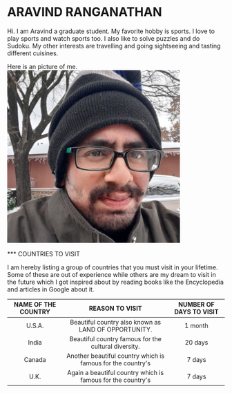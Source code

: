 # ARAVIND RANGANATHAN

Hi. I am Aravind a graduate student. My favorite hobby is sports. I love to play sports and watch sports too. I also like to solve puzzles and do Sudoku. My other interests are travelling and going sightseeing and tasting different cuisines.

Here is an picture of me. ![Me](https://github.com/aravindranganathan/assignment2-Ranganathan/blob/main/1653680756302.jpg)

*** COUNTRIES TO VISIT

I am hereby listing a group of countries that you must visit in your lifetime. Some of these are out of experience while others are my dream to visit in the future which I got inspired about by reading books like the Encyclopedia and articles in Google about it.

| NAME OF THE COUNTRY | REASON TO VISIT                                       |NUMBER OF DAYS TO VISIT|
|:-----:               |:---:                                                 |:-------------------:|
| U.S.A.              | Beautiful country also known as LAND OF OPPORTUNITY.      | 1 month |
| India               |Beautiful country famous for the cultural diversity.| 20 days |
| Canada              | Another beautiful country which is famous for the country's| 7 days |
| U.K.                | Again a beautiful country which is famous for the country's| 7 days | 
                                   



                                                                    



